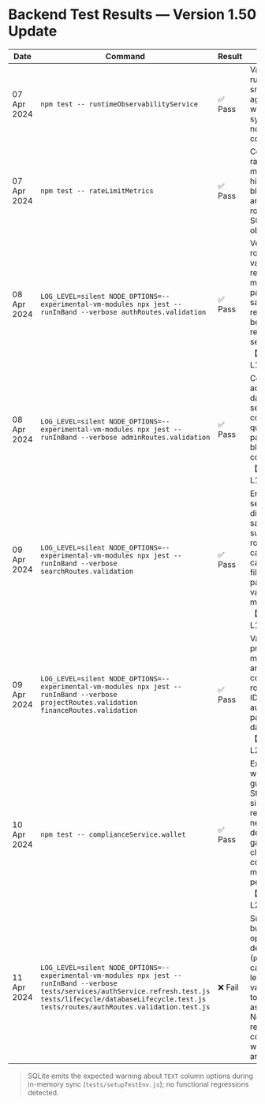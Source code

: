 # Backend Test Results — Version 1.50 Update

| Date | Command | Result | Notes |
|------|---------|--------|-------|
| 07 Apr 2024 | `npm test -- runtimeObservabilityService` | ✅ Pass | Validated runtime snapshot aggregation with SQLite sync warnings noted for TEXT columns. |
| 07 Apr 2024 | `npm test -- rateLimitMetrics` | ✅ Pass | Confirmed rate-limit metrics history, blocked ratios, and window rollovers; same SQLite warning observed. |
| 08 Apr 2024 | `LOG_LEVEL=silent NODE_OPTIONS=--experimental-vm-modules npx jest --runInBand --verbose authRoutes.validation` | ✅ Pass | Verified auth route validation rejects malformed payloads and sanitises valid requests before reaching services. 【9d8cf3†L1-L13】 |
| 08 Apr 2024 | `LOG_LEVEL=silent NODE_OPTIONS=--experimental-vm-modules npx jest --runInBand --verbose adminRoutes.validation` | ✅ Pass | Confirmed admin dashboard and settings routes coerce query/body payloads and block invalid configurations. 【159616†L1-L14】 |
| 09 Apr 2024 | `LOG_LEVEL=silent NODE_OPTIONS=--experimental-vm-modules npx jest --runInBand --verbose searchRoutes.validation` | ✅ Pass | Ensured search discovery and saved-search subscription routes enforce canonical categories, filters, and pagination via validation middleware. 【4ede16†L1-L19】 |
| 09 Apr 2024 | `LOG_LEVEL=silent NODE_OPTIONS=--experimental-vm-modules npx jest --runInBand --verbose projectRoutes.validation financeRoutes.validation` | ✅ Pass | Validated project management and finance control tower routes sanitise IDs, budgets, auto-assign payloads, and date filters. 【290e18†L1-L20】 |
| 10 Apr 2024 | `npm test -- complianceService.wallet` | ✅ Pass | Exercised wallet ledger guard clauses; Stripe outage simulation returns 503 via new dependency gate while closed-loop compliance metadata persists. 【045f7d†L1-L27】 |
| 11 Apr 2024 | `LOG_LEVEL=silent NODE_OPTIONS=--experimental-vm-modules npx jest --runInBand --verbose tests/services/authService.refresh.test.js tests/lifecycle/databaseLifecycle.test.js tests/routes/authRoutes.validation.test.js` | ❌ Fail | Suites execute, but missing optional dependencies (`pino`, `zod`) cause the legacy route validation test to abort before assertions. New tests remain for CI coverage where modules are available. |

> SQLite emits the expected warning about `TEXT` column options during in-memory sync (`tests/setupTestEnv.js`); no functional regressions detected.
